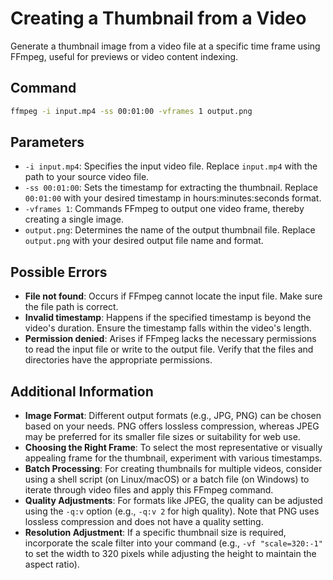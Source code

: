 # Creating a Thumbnail from a Video

Generate a thumbnail image from a video file at a specific time frame using FFmpeg, useful for previews or video content indexing.

## Command

```bash
ffmpeg -i input.mp4 -ss 00:01:00 -vframes 1 output.png
```

## Parameters

- `-i input.mp4`: Specifies the input video file. Replace `input.mp4` with the path to your source video file.
- `-ss 00:01:00`: Sets the timestamp for extracting the thumbnail. Replace `00:01:00` with your desired timestamp in hours:minutes:seconds format.
- `-vframes 1`: Commands FFmpeg to output one video frame, thereby creating a single image.
- `output.png`: Determines the name of the output thumbnail file. Replace `output.png` with your desired output file name and format.

## Possible Errors

- **File not found**: Occurs if FFmpeg cannot locate the input file. Make sure the file path is correct.
- **Invalid timestamp**: Happens if the specified timestamp is beyond the video's duration. Ensure the timestamp falls within the video's length.
- **Permission denied**: Arises if FFmpeg lacks the necessary permissions to read the input file or write to the output file. Verify that the files and directories have the appropriate permissions.

## Additional Information

- **Image Format**: Different output formats (e.g., JPG, PNG) can be chosen based on your needs. PNG offers lossless compression, whereas JPEG may be preferred for its smaller file sizes or suitability for web use.
- **Choosing the Right Frame**: To select the most representative or visually appealing frame for the thumbnail, experiment with various timestamps.
- **Batch Processing**: For creating thumbnails for multiple videos, consider using a shell script (on Linux/macOS) or a batch file (on Windows) to iterate through video files and apply this FFmpeg command.
- **Quality Adjustments**: For formats like JPEG, the quality can be adjusted using the `-q:v` option (e.g., `-q:v 2` for high quality). Note that PNG uses lossless compression and does not have a quality setting.
- **Resolution Adjustment**: If a specific thumbnail size is required, incorporate the scale filter into your command (e.g., `-vf "scale=320:-1"` to set the width to 320 pixels while adjusting the height to maintain the aspect ratio).
